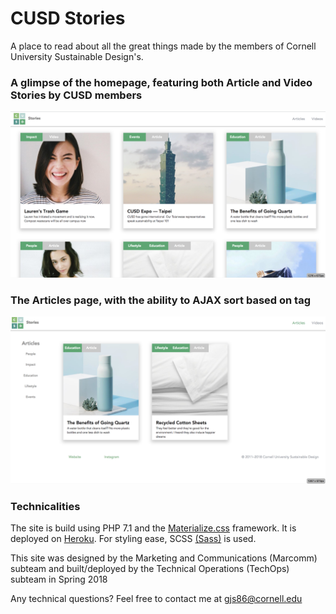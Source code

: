 # CUSD Stories
A place to read about all the great things made by the members of Cornell University Sustainable Design's.

### A glimpse of the homepage, featuring both Article and Video Stories by CUSD members
![](screenshot.png)

### The Articles page, with the ability to AJAX sort based on tag
![](screenshot2.png)


### Technicalities
The site is build using PHP 7.1 and the [Materialize.css](http://materializecss.com/about.html) framework. It is deployed on [Heroku](https://devcenter.heroku.com/start). For styling ease, SCSS [(Sass)](https://sass-lang.com/) is used.

This site was designed by the Marketing and Communications (Marcomm) subteam and built/deployed by the Technical Operations (TechOps) subteam in Spring 2018

Any technical questions? Feel free to contact me at gjs86@cornell.edu
